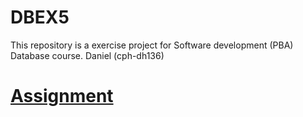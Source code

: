 # DBEX5
This repository is a exercise project for Software development (PBA) Database course. Daniel (cph-dh136)

# [Assignment](DBEX5.jpynb)
